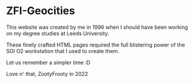 # ZFI-Geocities

This website was created by me in 1996 when I should have been working on my degree studies at Leeds University.

These finely crafted HTML pages required the full blistering power of the SGI O2 workstation that I used to create them.

Let us remember a simpler time :D

Love n' that, ZootyFrooty in 2022
